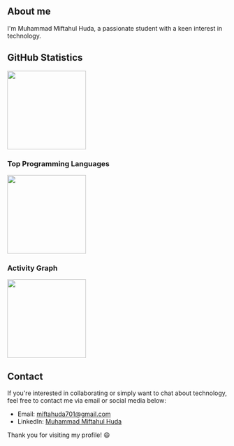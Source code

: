 ## About me

I'm Muhammad Miftahul Huda, a passionate student with a keen interest in technology.

<!-- TO DO: add more details about me later -->

## GitHub Statistics

<p align="left">
<a href="https://github.com/eunoiamo">
  <img height="180em" src="https://github-readme-stats-eight-theta.vercel.app/api?username=eunoiamo&show_icons=true&theme=algolia&include_all_commits=true&count_private=true"/>
</a>
</p>

### Top Programming Languages

<p align="left">
<a href="https://github.com/eunoiamo">
  <img height="180em" src="https://github-readme-stats-eight-theta.vercel.app/api/top-langs/?username=eunoiamo&layout=compact&theme=algolia"/>
</a>
</p>

### Activity Graph

<p align="left">
<a href="https://github.com/eunoiamo">
  <img height="180em" src="https://activity-graph.herokuapp.com/graph?username=eunoiamo&theme=github"/>
</a>
</p>

## Contact

If you're interested in collaborating or simply want to chat about technology, feel free to contact me via email or social media below:

- Email: [miftahuda701@gmail.com](mailto:miftahuda701@gmail.com)
- LinkedIn: [Muhammad Miftahul Huda](#)


Thank you for visiting my profile! 😄
